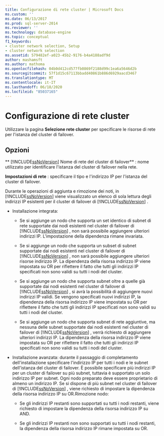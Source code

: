 ```yaml
---
title: Configurazione di rete cluster | Microsoft Docs
ms.custom: ''
ms.date: 06/13/2017
ms.prod: sql-server-2014
ms.reviewer: ''
ms.technology: database-engine
ms.topic: conceptual
f1_keywords:
- cluster network selection, Setup
- cluster network selection
ms.assetid: 579482ef-a023-45b2-9176-b4a4188adf9d
author: mashamsft
ms.author: mathoma
ms.openlocfilehash: 04b0d412cd577fb0869f2188d99c1ea6a5646d2b
ms.sourcegitcommit: 57f1d15c67113bbadd40861b886d6929aacd3467
ms.translationtype: MT
ms.contentlocale: it-IT
ms.lasthandoff: 06/18/2020
ms.locfileid: "85037165"
---
```

# <a name="cluster-network-configuration"></a>Configurazione di rete cluster
  Utilizzare la pagina **Selezione rete cluster** per specificare le risorse di rete per l'istanza del cluster di failover.  
  
## <a name="options"></a>Opzioni  
 ** [!INCLUDE[ssNoVersion](../../includes/ssnoversion-md.md)] Nome di rete del cluster di failover** : nome utilizzato per identificare l'istanza del cluster di failover nella rete.  
  
 **Impostazioni di rete** : specificare il tipo e l'indirizzo IP per l'istanza del cluster di failover.  
  
 Durante le operazioni di aggiunta e rimozione dei noti, in [!INCLUDE[ssNoVersion](../../includes/ssnoversion-md.md)] viene visualizzato un elenco di sola lettura degli indirizzi IP esistenti per il cluster di failover di [!INCLUDE[ssNoVersion](../../includes/ssnoversion-md.md)] .  
  
-   Installazione integrata:  
  
    -   Se si aggiunge un nodo che supporta un set identico di subnet di rete supportate dai nodi esistenti nel cluster di failover di [!INCLUDE[ssNoVersion](../../includes/ssnoversion-md.md)] , non sarà possibile aggiungere ulteriori indirizzi IP. L'impostazione della dipendenza rimane invariata.  
  
    -   Se si aggiunge un nodo che supporta un subset di subnet supportate dai nodi esistenti nel cluster di failover di [!INCLUDE[ssNoVersion](../../includes/ssnoversion-md.md)] , non sarà possibile aggiungere ulteriori risorse indirizzo IP. La dipendenza della risorsa indirizzo IP viene impostata su OR per riflettere il fatto che tutti gli indirizzi IP specificati non sono validi su tutti i nodi del cluster.  
  
    -   Se si aggiunge un nodo che supporta subnet oltre a quelle già supportate dai nodi esistenti nel cluster di failover di [!INCLUDE[ssNoVersion](../../includes/ssnoversion-md.md)] , si avrà la possibilità di aggiungere nuovi indirizzi IP validi. Se vengono specificati nuovi indirizzi IP, la dipendenza della risorsa indirizzo IP viene impostata su OR per riflettere il fatto che tutti gli indirizzi IP specificati non sono validi su tutti i nodi del cluster.  
  
    -   Se si aggiunge un nodo che supporta subnet di rete aggiuntive, ma nessuna delle subnet supportate dai nodi esistenti nel cluster di failover di [!INCLUDE[ssNoVersion](../../includes/ssnoversion-md.md)] , verrà richiesto di aggiungere ulteriori indirizzi IP. La dipendenza della risorsa indirizzo IP viene impostata su OR per riflettere il fatto che tutti gli indirizzi IP specificati non sono validi su tutti i nodi del cluster.  
  
-   Installazione avanzata: durante il passaggio di completamento dell'installazione specificare l'indirizzo IP per tutti i nodi e le subnet dell'istanza del cluster di failover. È possibile specificare più indirizzi IP per un cluster di failover su più subnet, tuttavia è supportato un solo indirizzo IP per subnet. Ogni nodo preparato deve essere proprietario di almeno un indirizzo IP. Se si dispone di più subnet nel cluster di failover di [!INCLUDE[ssNoVersion](../../includes/ssnoversion-md.md)] , viene richiesto di impostare la dipendenza della risorsa indirizzo IP su OR.Rimozione nodo:  
  
    -   Se gli indirizzi IP restanti sono supportati su tutti i nodi restanti, viene richiesto di impostare la dipendenza della risorsa indirizzo IP su AND.  
  
    -   Se gli indirizzi IP restanti non sono supportati su tutti i nodi restanti, la dipendenza della risorsa indirizzo IP rimane impostata su OR.  
  
  
